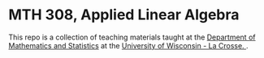 <h1>MTH 308, Applied Linear Algebra</h1>

This repo is a collection of teaching materials taught at the [Department of Mathematics and Statistics](https://www.uwlax.edu/mathematics/) at the [University of Wisconsin - La Crosse. ](https://www.uwlax.edu/).
